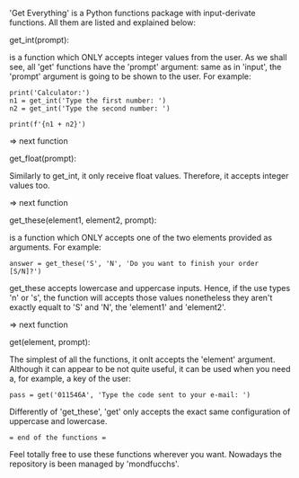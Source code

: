 'Get Everything' is a Python functions package with input-derivate functions. All them are listed and explained below:

get_int(prompt):

is a function which ONLY accepts integer values from the user. As we shall see, all 'get' functions have the 'prompt' argument: same as in 'input', the 'prompt' argument is going to be shown to the user. For example:

    print('Calculator:')
    n1 = get_int('Type the first number: ')
    n2 = get_int('Type the second number: ')

    print(f'{n1 + n2}')



=> next function



get_float(prompt):

Similarly to get_int, it only receive float values. Therefore, it accepts integer values too.



=> next function



get_these(element1, element2, prompt):

is a function which ONLY accepts one of the two elements provided as arguments. For example:

    answer = get_these('S', 'N', 'Do you want to finish your order [S/N]?')

get_these accepts lowercase and uppercase inputs.
Hence, if the use types 'n' or 's', the function will accepts those values nonetheless they aren't exactly equalt to 'S' and 'N', the 'element1' and 'element2'.



=> next function



get(element, prompt):

The simplest of all the functions, it onlt accepts the 'element' argument.
Although it can appear to be not quite useful, it can be used when you need a, for example, a key of the user:

    pass = get('011546A', 'Type the code sent to your e-mail: ')

Differently of 'get_these', 'get' only accepts the exact same configuration of uppercase and lowercase.



    = end of the functions =



Feel totally free to use these functions wherever you want.
Nowadays the repository is been managed by 'mondfucchs'.
